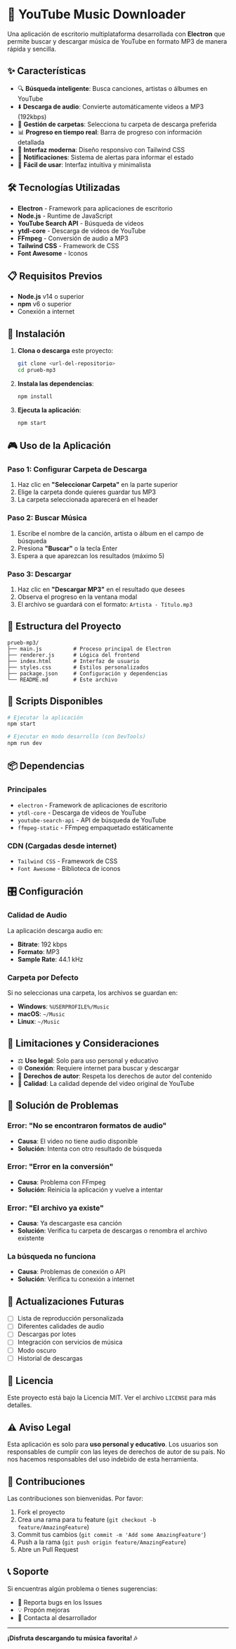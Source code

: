 # 🎵 YouTube Music Downloader

Una aplicación de escritorio multiplataforma desarrollada con **Electron** que permite buscar y descargar música de YouTube en formato MP3 de manera rápida y sencilla.

## ✨ Características

- 🔍 **Búsqueda inteligente**: Busca canciones, artistas o álbumes en YouTube
- ⬇️ **Descarga de audio**: Convierte automáticamente videos a MP3 (192kbps)
- 📁 **Gestión de carpetas**: Selecciona tu carpeta de descarga preferida
- 📊 **Progreso en tiempo real**: Barra de progreso con información detallada
- 🎨 **Interfaz moderna**: Diseño responsivo con Tailwind CSS
- 🔔 **Notificaciones**: Sistema de alertas para informar el estado
- 🎯 **Fácil de usar**: Interfaz intuitiva y minimalista

## 🛠️ Tecnologías Utilizadas

- **Electron** - Framework para aplicaciones de escritorio
- **Node.js** - Runtime de JavaScript
- **YouTube Search API** - Búsqueda de videos
- **ytdl-core** - Descarga de videos de YouTube
- **FFmpeg** - Conversión de audio a MP3
- **Tailwind CSS** - Framework de CSS
- **Font Awesome** - Iconos

## 📋 Requisitos Previos

- **Node.js** v14 o superior
- **npm** v6 o superior
- Conexión a internet

## 🚀 Instalación

1. **Clona o descarga** este proyecto:
   ```bash
   git clone <url-del-repositorio>
   cd prueb-mp3
   ```

2. **Instala las dependencias**:
   ```bash
   npm install
   ```

3. **Ejecuta la aplicación**:
   ```bash
   npm start
   ```

## 🎮 Uso de la Aplicación

### Paso 1: Configurar Carpeta de Descarga
1. Haz clic en **"Seleccionar Carpeta"** en la parte superior
2. Elige la carpeta donde quieres guardar tus MP3
3. La carpeta seleccionada aparecerá en el header

### Paso 2: Buscar Música
1. Escribe el nombre de la canción, artista o álbum en el campo de búsqueda
2. Presiona **"Buscar"** o la tecla Enter
3. Espera a que aparezcan los resultados (máximo 5)

### Paso 3: Descargar
1. Haz clic en **"Descargar MP3"** en el resultado que desees
2. Observa el progreso en la ventana modal
3. El archivo se guardará con el formato: `Artista - Título.mp3`

## 📁 Estructura del Proyecto

```
prueb-mp3/
├── main.js          # Proceso principal de Electron
├── renderer.js      # Lógica del frontend
├── index.html       # Interfaz de usuario
├── styles.css       # Estilos personalizados
├── package.json     # Configuración y dependencias
└── README.md        # Este archivo
```

## 🔧 Scripts Disponibles

```bash
# Ejecutar la aplicación
npm start

# Ejecutar en modo desarrollo (con DevTools)
npm run dev
```

## 📦 Dependencias

### Principales
- `electron` - Framework de aplicaciones de escritorio
- `ytdl-core` - Descarga de videos de YouTube
- `youtube-search-api` - API de búsqueda de YouTube
- `ffmpeg-static` - FFmpeg empaquetado estáticamente

### CDN (Cargadas desde internet)
- `Tailwind CSS` - Framework de CSS
- `Font Awesome` - Biblioteca de iconos

## 🎛️ Configuración

### Calidad de Audio
La aplicación descarga audio en:
- **Bitrate**: 192 kbps
- **Formato**: MP3
- **Sample Rate**: 44.1 kHz

### Carpeta por Defecto
Si no seleccionas una carpeta, los archivos se guardan en:
- **Windows**: `%USERPROFILE%/Music`
- **macOS**: `~/Music`
- **Linux**: `~/Music`

## 🚨 Limitaciones y Consideraciones

- ⚖️ **Uso legal**: Solo para uso personal y educativo
- 🌐 **Conexión**: Requiere internet para buscar y descargar
- 📝 **Derechos de autor**: Respeta los derechos de autor del contenido
- 🎵 **Calidad**: La calidad depende del video original de YouTube

## 🐛 Solución de Problemas

### Error: "No se encontraron formatos de audio"
- **Causa**: El video no tiene audio disponible
- **Solución**: Intenta con otro resultado de búsqueda

### Error: "Error en la conversión"
- **Causa**: Problema con FFmpeg
- **Solución**: Reinicia la aplicación y vuelve a intentar

### Error: "El archivo ya existe"
- **Causa**: Ya descargaste esa canción
- **Solución**: Verifica tu carpeta de descargas o renombra el archivo existente

### La búsqueda no funciona
- **Causa**: Problemas de conexión o API
- **Solución**: Verifica tu conexión a internet

## 🔄 Actualizaciones Futuras

- [ ] Lista de reproducción personalizada
- [ ] Diferentes calidades de audio
- [ ] Descargas por lotes
- [ ] Integración con servicios de música
- [ ] Modo oscuro
- [ ] Historial de descargas

## 📄 Licencia

Este proyecto está bajo la Licencia MIT. Ver el archivo `LICENSE` para más detalles.

## ⚠️ Aviso Legal

Esta aplicación es solo para **uso personal y educativo**. Los usuarios son responsables de cumplir con las leyes de derechos de autor de su país. No nos hacemos responsables del uso indebido de esta herramienta.

## 🤝 Contribuciones

Las contribuciones son bienvenidas. Por favor:

1. Fork el proyecto
2. Crea una rama para tu feature (`git checkout -b feature/AmazingFeature`)
3. Commit tus cambios (`git commit -m 'Add some AmazingFeature'`)
4. Push a la rama (`git push origin feature/AmazingFeature`)
5. Abre un Pull Request

## 📞 Soporte

Si encuentras algún problema o tienes sugerencias:

- 🐛 Reporta bugs en los Issues
- 💡 Propón mejoras
- 📧 Contacta al desarrollador

---

**¡Disfruta descargando tu música favorita! 🎶**